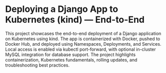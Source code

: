 # Deploying a Django App to Kubernetes (kind) — End-to-End
This project showcases the end-to-end deployment of a Django application on Kubernetes using kind.
The app is containerized with Docker, pushed to Docker Hub, and deployed using Namespaces, Deployments, and Services.
Local access is enabled via kubectl port-forward, with optional in-cluster MySQL integration for database support.
The project highlights containerization, Kubernetes fundamentals, rolling updates, and troubleshooting best practices.
